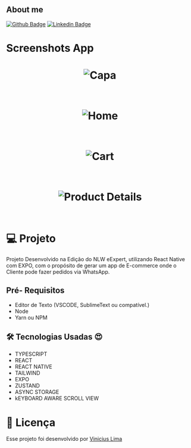 ## About me

[![Github Badge](https://img.shields.io/badge/-Github-000?style=flat-square&logo=Github&logoColor=white&link=https://github.com/ViniciusLima7)](https://github.com/ViniciusLima7)
[![Linkedin Badge](https://img.shields.io/badge/-LinkedIn-blue?style=flat-square&logo=Linkedin&logoColor=white&link=https://www.linkedin.com/in/marcos-vinicius-lima/)](https://www.linkedin.com/in/marcos-vinicius-lima/)

# Screenshots App

<h1 align="center">
    <img alt="Capa" title="Capa" src="https://github.com/ViniciusLima7/app-delivery/blob/master/src/assets/capa.jpeg" />
</h1>

<br>

<h1 align="center">
    <img alt="Home" title="Home" src="https://github.com/ViniciusLima7/app-delivery/blob/master/src/assets/home.jpeg" />
</h1>

<br>

<h1 align="center">
    <img alt="Cart" title="Cart" src="https://github.com/ViniciusLima7/app-delivery/blob/master/src/assets/cart.jpeg" />
</h1>

<br>

<h1 align="center">
    <img alt="Product Details" title="Product Details" src="https://github.com/ViniciusLima7/app-delivery/blob/master/src/assets/product-details.jpeg" />
</h1>

<br>

# 💻 Projeto

Projeto Desenvolvido na Edição do NLW eExpert, utilizando React Native com EXPO, com o propósito de gerar um app de E-commerce onde o Cliente pode fazer pedidos via WhatsApp.

## Pré- Requisitos

- Editor de Texto (VSCODE, SublimeText ou compatível.)
- Node
- Yarn ou NPM

## 🛠 Tecnologias Usadas :heart_eyes:

- TYPESCRIPT
- REACT
- REACT NATIVE
- TAILWIND
- EXPO
- ZUSTAND
- ASYNC STORAGE
- kEYBOARD AWARE SCROLL VIEW

# 📝 Licença

Esse projeto foi desenvolvido por [Vinicius Lima](https://www.linkedin.com/in/marcos-vinicius-lima/)
